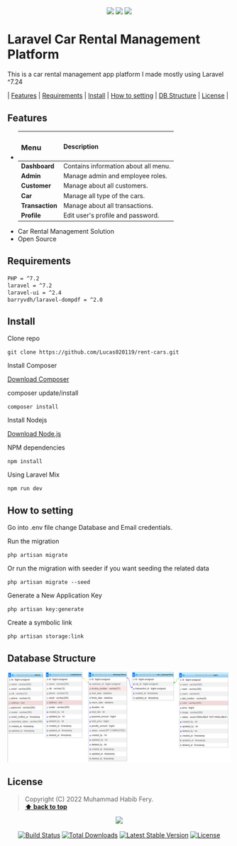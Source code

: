 <p align="center">
<img align="center" src="http://ForTheBadge.com/images/badges/built-with-love.svg"> <img align="center" src="http://ForTheBadge.com/images/badges/makes-people-smile.svg"> <img align="center" src="http://ForTheBadge.com/images/badges/built-by-developers.svg">
</p>

# Laravel Car Rental Management Platform

This is a car rental management app platform I made mostly using Laravel ^7.24

| [Features][] | [Requirements][] | [Install][] | [How to setting][] | [DB Structure][] | [License][] |

## Features 
- |<h3>Menu  </h3>       |       Description                                                                  |
  |-----------------------|-----------------------------------------------------------------------------------|
  |<b>Dashboard           | </b>Contains information about all menu.                                          |
  |<b>Admin               | </b>Manage admin and employee roles.                                              |
  |<b>Customer            | </b>Manage about all customers.                                                   |
  |<b>Car                 | </b>Manage all type of the cars.                                                  |
  |<b>Transaction         | </b>Manage about all transactions.                                                |
  |<b>Profile             | </b>Edit user's profile and password.                                             |
- Car Rental Management Solution
- Open Source

## Requirements

	PHP = ^7.2
    laravel = ^7.2
    laravel-ui = ^2.4
    barryvdh/laravel-dompdf = ^2.0

## Install

Clone repo

```
git clone https://github.com/Lucas020119/rent-cars.git
```

Install Composer


[Download Composer](https://getcomposer.org/download/)


composer update/install 

```
composer install
```

Install Nodejs


[Download Node.js](https://nodejs.org/en/download/)


NPM dependencies
```
npm install
```

Using Laravel Mix 

```
npm run dev
```

## How to setting 

Go into .env file change Database and Email credentials.

Run the migration

```
php artisan migrate
```

Or run the migration with seeder if you want seeding the related data

```
php artisan migrate --seed
```

Generate a New Application Key

```
php artisan key:generate
```

Create a symbolic link

```
php artisan storage:link
```

## Database Structure
<img src="public/img/erd.png" alt="Database Structure">


## License

> Copyright (C) 2022 Muhammad Habib Fery.  
**[⬆ back to top](#laravel-car-rental-management-platform)**

[Features]:#features
[Requirements]:#requirements
[Install]:#install
[How to setting]:#how-to-setting
[DB Structure]:#database-structure
[License]:#license


<p align="center"><a href="https://laravel.com" target="_blank"><img src="https://raw.githubusercontent.com/laravel/art/master/logo-lockup/5%20SVG/2%20CMYK/1%20Full%20Color/laravel-logolockup-cmyk-red.svg" width="400"></a></p>

<p align="center">
<a href="https://travis-ci.org/laravel/framework"><img src="https://travis-ci.org/laravel/framework.svg" alt="Build Status"></a>
<a href="https://packagist.org/packages/laravel/framework"><img src="https://poser.pugx.org/laravel/framework/d/total.svg" alt="Total Downloads"></a>
<a href="https://packagist.org/packages/laravel/framework"><img src="https://poser.pugx.org/laravel/framework/v/stable.svg" alt="Latest Stable Version"></a>
<a href="https://packagist.org/packages/laravel/framework"><img src="https://poser.pugx.org/laravel/framework/license.svg" alt="License"></a>
</p>
